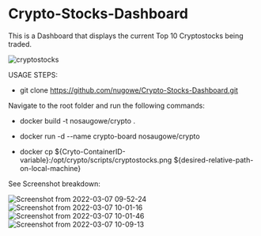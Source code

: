 # Crypto-Stocks-Dashboard
This is a Dashboard that displays the current Top 10 Cryptostocks being traded.

![cryptostocks](https://user-images.githubusercontent.com/25004712/156851560-9a53a3cd-7d40-485d-b947-beb0e1e397d0.png)

USAGE STEPS:

- git clone https://github.com/nugowe/Crypto-Stocks-Dashboard.git

Navigate to the root folder and run the following commands:
  
- docker build -t nosaugowe/crypto .

- docker run -d --name crypto-board nosaugowe/crypto

- docker cp ${Cryto-ContainerID-variable}:/opt/crypto/scripts/cryptostocks.png ${desired-relative-path-on-local-machine}

See Screenshot breakdown:

![Screenshot from 2022-03-07 09-52-24](https://user-images.githubusercontent.com/25004712/157072436-2d766868-02c6-4176-9428-843e67e8b4ed.png)
![Screenshot from 2022-03-07 10-01-16](https://user-images.githubusercontent.com/25004712/157072441-b7a3a836-0ce2-43a2-a405-9960d97a7ddc.png)
![Screenshot from 2022-03-07 10-01-46](https://user-images.githubusercontent.com/25004712/157072443-cbb23fdc-ddaa-471b-9d3d-e218ea2b6fda.png)
![Screenshot from 2022-03-07 10-09-13](https://user-images.githubusercontent.com/25004712/157072451-5488f8d5-8dd0-4570-9527-6b0cbfdebbda.png)

